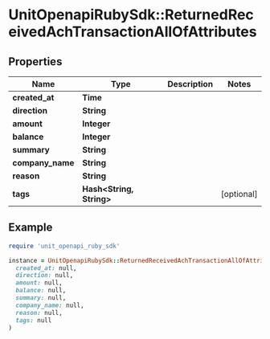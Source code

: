 # UnitOpenapiRubySdk::ReturnedReceivedAchTransactionAllOfAttributes

## Properties

| Name | Type | Description | Notes |
| ---- | ---- | ----------- | ----- |
| **created_at** | **Time** |  |  |
| **direction** | **String** |  |  |
| **amount** | **Integer** |  |  |
| **balance** | **Integer** |  |  |
| **summary** | **String** |  |  |
| **company_name** | **String** |  |  |
| **reason** | **String** |  |  |
| **tags** | **Hash&lt;String, String&gt;** |  | [optional] |

## Example

```ruby
require 'unit_openapi_ruby_sdk'

instance = UnitOpenapiRubySdk::ReturnedReceivedAchTransactionAllOfAttributes.new(
  created_at: null,
  direction: null,
  amount: null,
  balance: null,
  summary: null,
  company_name: null,
  reason: null,
  tags: null
)
```

